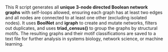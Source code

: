 This R script generates all **unique 3-node directed Boolean network graphs** with self-loops allowed, ensuring each graph has at least two edges and all nodes are connected to at least one other (excluding isolated nodes). It uses **BoolNet** and **igraph** to create and mutate networks, filters out duplicates, and uses **triad_census()** to group the graphs by structural motifs. The resulting graphs and their motif classifications are saved to a text file for further analysis in systems biology, network science, or machine learning.
